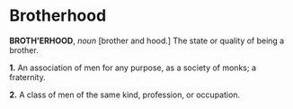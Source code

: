 # Brotherhood

**BROTH'ERHOOD**, _noun_ \[brother and hood.\] The state or quality of being a brother.

**1.** An association of men for any purpose, as a society of monks; a fraternity.

**2.** A class of men of the same kind, profession, or occupation.